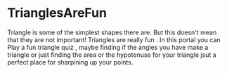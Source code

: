 # TrianglesAreFun

Triangle is some of the simplest shapes there are. But this doesn't mean that they are not important! Triangles are really fun . In this portal you can Play a fun triangle quiz , maybe finding if the angles you have make a triangle or just finding the area or the hypotenuse for your triangle jsut a perfect place for sharpining up your points.
